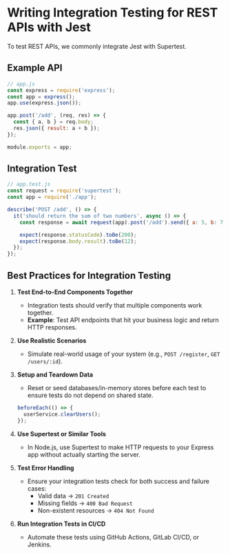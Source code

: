 # Writing Integration Testing for REST APIs with Jest

To test REST APIs, we commonly integrate Jest with Supertest.

## Example API

```javascript
// app.js
const express = require('express');
const app = express();
app.use(express.json());

app.post('/add', (req, res) => {
  const { a, b } = req.body;
  res.json({ result: a + b });
});

module.exports = app;
```

## Integration Test

```javascript
// app.test.js
const request = require('supertest');
const app = require('./app');

describe('POST /add', () => {
  it('should return the sum of two numbers', async () => {
    const response = await request(app).post('/add').send({ a: 5, b: 7 });

    expect(response.statusCode).toBe(200);
    expect(response.body.result).toBe(12);
  });
});
```

## Best Practices for Integration Testing

1. **Test End-to-End Components Together**

   - Integration tests should verify that multiple components work together.
   - **Example**: Test API endpoints that hit your business logic and return HTTP responses.

2. **Use Realistic Scenarios**

   - Simulate real-world usage of your system (e.g., `POST /register`, `GET /users/:id`).

3. **Setup and Teardown Data**

   - Reset or seed databases/in-memory stores before each test to ensure tests do not depend on shared state.

   ```javascript
   beforeEach(() => {
     userService.clearUsers();
   });
   ```

4. **Use Supertest or Similar Tools**

   - In Node.js, use Supertest to make HTTP requests to your Express app without actually starting the server.

5. **Test Error Handling**

   - Ensure your integration tests check for both success and failure cases:
     - Valid data → `201 Created`
     - Missing fields → `400 Bad Request`
     - Non-existent resources → `404 Not Found`

6. **Run Integration Tests in CI/CD**
   - Automate these tests using GitHub Actions, GitLab CI/CD, or Jenkins.

